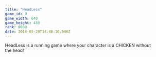 ```yaml
---
title: "HeadLess"
game_id: 9
game_width: 640
game_height: 480
rank: 8000
date: 2014-05-28T14:46:10.546Z
---
```

HeadLess is a running game where your character is a CHICKEN without the head!